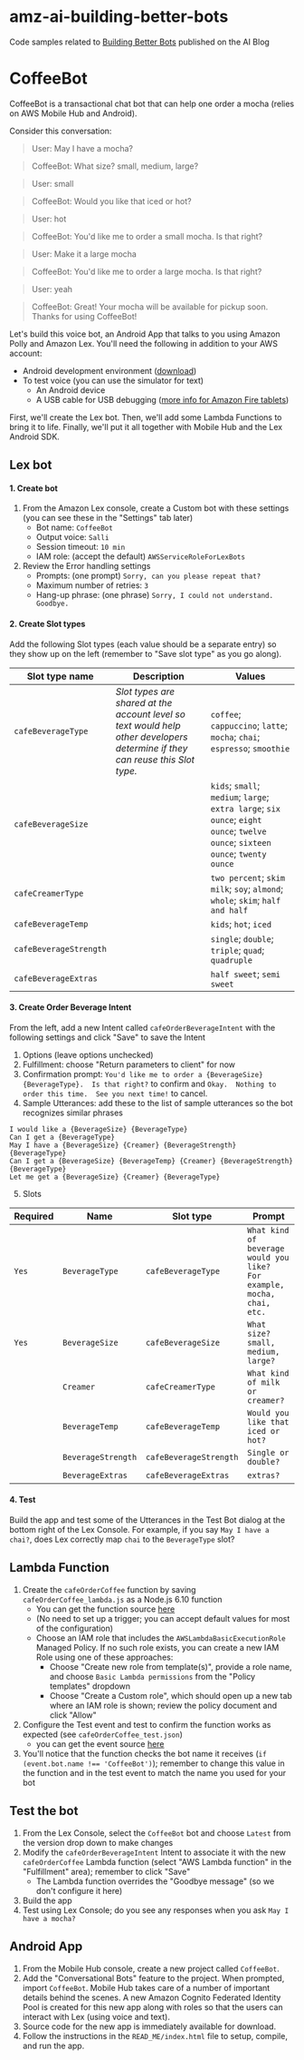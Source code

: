 # amz-ai-building-better-bots
Code samples related to [Building Better Bots](https://aws.amazon.com/blogs/ai/building-better-bots-part-2/) published on the AI Blog

# CoffeeBot

CoffeeBot is a transactional chat bot that can help one order a mocha (relies on AWS Mobile Hub and Android).

Consider this conversation:
> User:  May I have a mocha?

> CoffeeBot:  What size?  small, medium, large?

> User:  small

> CoffeeBot:  Would you like that iced or hot?

> User:  hot

> CoffeeBot:  You'd like me to order a small mocha.  Is that right?

> User:  Make it a large mocha

> CoffeeBot:  You'd like me to order a large mocha.  Is that right?

> User:  yeah

> CoffeeBot:  Great! Your mocha will be available for pickup soon. Thanks for using CoffeeBot!

Let's build this voice bot, an Android App that talks to you using Amazon Polly and Amazon Lex.
You'll need the following in addition to your AWS account:
- Android development environment ([download](https://developer.android.com/sdk))
- To test voice (you can use the simulator for text)
	- An Android device
	- A USB cable for USB debugging ([more info for Amazon Fire tablets](https://developer.amazon.com/public/solutions/devices/fire-tablets/app-development/setting-up-your-development-environment-for-fire-tablets))


First, we'll create the Lex bot.  Then, we'll add some Lambda Functions to bring it to life.  Finally, we'll put it all together with Mobile Hub and the Lex Android SDK.

## Lex bot
#### 1. Create bot
1. From the Amazon Lex console, create a Custom bot with these settings (you can see these in the "Settings" tab later)
    - Bot name:  `CoffeeBot`
    - Output voice:  `Salli`
    - Session timeout:  `10 min`
    - IAM role:  (accept the default) `AWSServiceRoleForLexBots`
1. Review the Error handling settings
    - Prompts:  (one prompt)  `Sorry, can you please repeat that?`
    - Maximum number of retries:  `3`
    - Hang-up phrase:  (one phrase) `Sorry, I could not understand.  Goodbye.`

#### 2. Create Slot types
Add the following Slot types (each value should be a separate entry) so they show up on the left (remember to "Save slot type" as you go along).

Slot type name | Description | Values
-------------- | ----------- | --------------------
`cafeBeverageType` | *Slot types are shared at the account level so text would help other developers determine if they can reuse this Slot type.*| `coffee`; `cappuccino`; `latte`; `mocha`; `chai`; `espresso`; `smoothie`
`cafeBeverageSize` | | `kids`; `small`; `medium`; `large`; `extra large`; `six ounce`; `eight ounce`; `twelve ounce`; `sixteen ounce`; `twenty ounce`
`cafeCreamerType` | | `two percent`; `skim milk`; `soy`; `almond`; `whole`; `skim`; `half and half`
`cafeBeverageTemp` | | `kids`; `hot`; `iced`
`cafeBeverageStrength` | | `single`; `double`; `triple`; `quad`; `quadruple`
`cafeBeverageExtras` | | `half sweet`; `semi sweet`

#### 3. Create Order Beverage Intent
From the left, add a new Intent called `cafeOrderBeverageIntent` with the following settings and click "Save" to save the Intent
1. Options (leave options unchecked)
1. Fulfillment:  choose "Return parameters to client" for now
1. Confirmation prompt:  `You'd like me to order a {BeverageSize} {BeverageType}.  Is that right?` to confirm and `Okay.  Nothing to order this time.  See you next time!` to cancel.
1. Sample Utterances:  add these to the list of sample utterances so the bot recognizes similar phrases
```
I would like a {BeverageSize} {BeverageType}
Can I get a {BeverageType}
May I have a {BeverageSize} {Creamer} {BeverageStrength} {BeverageType}
Can I get a {BeverageSize} {BeverageTemp} {Creamer} {BeverageStrength} {BeverageType}
Let me get a {BeverageSize} {Creamer} {BeverageType}
```
5. Slots

Required | Name            | Slot type | Prompt
-------- | --------------- | --------- | -------------
`Yes` | `BeverageType` | `cafeBeverageType` | `What kind of beverage would you like?  For example, mocha, chai, etc.`
`Yes` | `BeverageSize` | `cafeBeverageSize` | `What size?  small, medium, large?`
 &nbsp;| `Creamer` | `cafeCreamerType` | `What kind of milk or creamer?`
 &nbsp;| `BeverageTemp` | `cafeBeverageTemp` | `Would you like that iced or hot?`
 &nbsp;| `BeverageStrength` | `cafeBeverageStrength` | `Single or double?`
 &nbsp;| `BeverageExtras` | `cafeBeverageExtras` | `extras?`

#### 4. Test
Build the app and test some of the Utterances in the Test Bot dialog at the bottom right of the Lex Console.  For example, if you say `May I have a chai?`, does Lex correctly map `chai` to the `BeverageType` slot?

## Lambda Function
1. Create the `cafeOrderCoffee` function by saving `cafeOrderCoffee_lambda.js` as a Node.js 6.10 function
    - You can get the function source [here](https://github.com/awslabs/amz-ai-building-better-bots/blob/master/src/index.js)
    - (No need to set up a trigger; you can accept default values for most of the configuration)
    - Choose an IAM role that includes the `AWSLambdaBasicExecutionRole` Managed Policy.  If no such role exists, you can create a new IAM Role using one of these approaches:
        - Choose "Create new role from template(s)", provide a role name, and choose `Basic Lambda permissions` from the "Policy templates" dropdown
        - Choose "Create a Custom role", which should open up a new tab where an IAM role is shown; review the policy document and click "Allow"
1. Configure the Test event and test to confirm the function works as expected (see `cafeOrderCoffee_test.json`)
    - you can get the event source [here](https://github.com/awslabs/amz-ai-building-better-bots/blob/master/test/cafeOrderCoffee_test.json)
1. You'll notice that the function checks the bot name it receives (``if (event.bot.name !== 'CoffeeBot')``); remember to change this value in the function and in the test event to match the name you used for your bot

## Test the bot
1. From the Lex Console, select the `CoffeeBot` bot and choose `Latest` from the version drop down to make changes
1. Modify the `cafeOrderBeverageIntent` Intent to associate it with the new `cafeOrderCoffee` Lambda function (select "AWS Lambda function" in the "Fulfillment" area); remember to click "Save"
    -  The Lambda function overrides the "Goodbye message" (so we don't configure it here)
1. Build the app
1. Test using Lex Console; do you see any responses when you ask `May I have a mocha?`

## Android App
1. From the Mobile Hub console, create a new project called `CoffeeBot`.
1. Add the "Conversational Bots" feature to the project.  When prompted, import `CoffeeBot`.  Mobile Hub takes care of a number of important details behind the scenes.  A new Amazon Cognito Federated Identity Pool is created for this new app along with roles so that the users can interact with Lex (using voice and text).
1. Source code for the new app is immediately available for download.
1. Follow the instructions in the `READ_ME/index.html` file to setup, compile, and run the app.
